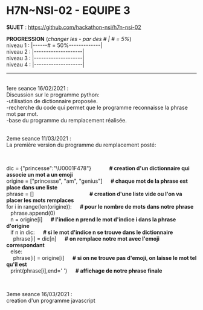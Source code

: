 # **H7N~NSI-02 - EQUIPE 3**

**SUJET** : https://github.com/hackathon-nsi/h7n-nsi-02

**PROGRESSION** (*changer les - par des # | # = 5%*)<br />
niveau 1 : |------# = 50%-------------|<br />
niveau 2 : |--------------------|<br />
niveau 3 : |--------------------|<br />
niveau 4 : |--------------------|<br />

<hr />
<!-- ne pas effacer les lignes ci-dessus et mettre à jour la progression régulièrement -->

<br />
1ere seance 16/02/2021 : <br />
Discussion sur le programme python: <br />
-utilisation de dictionnaire proposée. <br />
-recherche du code qui permet que le programme reconnaisse la phrase mot par mot. <br />
-base du programme du remplacement réalisée. <br />

<br />

2eme seance 11/03/2021 :<br />
La première version du programme du remplacement posté: <br />

<br />

dic = {"princesse":"\U0001F478"}        &nbsp; &emsp; &emsp; **# creation d'un dictionnaire qui associe un mot a un emoji**<br /> 
origine = ["princesse", "am", "genius"] &emsp; **# chaque mot de la phrase est place dans une liste**<br /> 
phrase = []                             &emsp; &emsp; &emsp; &emsp; &emsp; &emsp; &emsp; &emsp; **# creation d'une liste vide ou l'on va placer les mots remplaces**<br />
for i in range(len(origine)):           &emsp; **# pour le nombre de mots dans notre phrase**<br /> 
  &ensp; phrase.append(0) <br />
  &ensp; n = origine[i]                 &emsp; **# l'indice n prend le mot d'indice i dans la phrase d'origine**<br />
  &ensp; if n in dic:                   &emsp; **# si le mot d'indice n se trouve dans le dictionnaire**<br />
    &emsp; phrase[i] = dic[n]           &emsp; **# on remplace notre mot avec l'emoji correspondant**<br />
  &ensp; else: <br />
    &emsp; phrase[i] = origine[i]       &emsp; **# si on ne trouve pas d'emoji, on laisse le mot tel qu'il est**<br /> 
  &ensp; print(phrase[i],end=' ')       &emsp; **# affichage de notre phrase finale**<br />

<br />

3eme seance 16/03/2021 :<br />
creation d'un programme javascript<br />


